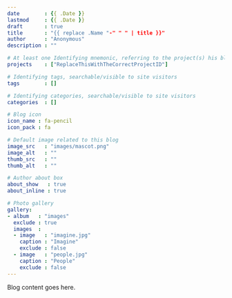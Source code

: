 ```yaml
---
date        : {{ .Date }}
lastmod     : {{ .Date }}
draft       : true
title       : "{{ replace .Name "-" " " | title }}"
author      : "Anonymous"
description : ""

# At least one Identifying mnemonic, referring to the project(s) his blog is related to
projects    : ["ReplaceThisWithTheCorrectProjectID"]

# Identifying tags, searchable/visible to site visitors
tags        : []

# Identifying categories, searchable/visible to site visitors
categories  : []

# Blog icon
icon_name : fa-pencil
icon_pack : fa

# Default image related to this blog
image_src   : "images/mascot.png"
image_alt   : ""
thumb_src   : ""
thumb_alt   : ""

# Author about box
about_show   : true
about_inline : true

# Photo gallery
gallery:
- album   : "images"
  exclude : true
  images  :
  - image   : "imagine.jpg"
    caption : "Imagine"
    exclude : false
  - image   : "people.jpg"
    caption : "People"
    exclude : false
---
```


Blog content goes here.
